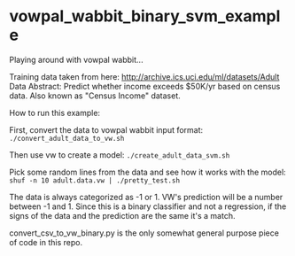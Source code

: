 vowpal_wabbit_binary_svm_example
================================

Playing around with vowpal wabbit...

Training data taken from here: http://archive.ics.uci.edu/ml/datasets/Adult
Data Abstract: Predict whether income exceeds $50K/yr based on census data. Also known as "Census Income" dataset.

How to run this example:

First, convert the data to vowpal wabbit input format:
<code>./convert_adult_data_to_vw.sh</code>

Then use vw to create a model:
<code>./create_adult_data_svm.sh</code>

Pick some random lines from the data and see how it works with the model:
<code>shuf -n 10 adult.data.vw | ./pretty_test.sh</code>

The data is always categorized as -1 or 1. VW's prediction will be a number between -1 and 1.
Since this is a binary classifier and not a regression, if the signs of the data and the prediction are the same it's a match. 

convert_csv_to_vw_binary.py is the only somewhat general purpose piece of code in this repo. 


